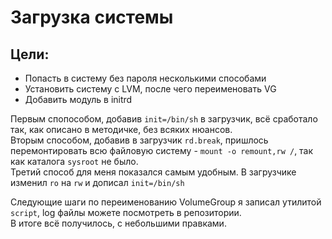 # Загрузка системы
## Цели:
- Попасть в систему без пароля несколькими способами
- Установить систему с LVM, после чего переименовать VG
- Добавить модуль в initrd

Первым спопособом, добавив `init=/bin/sh` в загрузчик, всё сработало так, как описано в методичке, без всяких нюансов.\
Вторым способом, добавив в загрузчик `rd.break`, пришлось перемонтировать всю файловую систему - `mount -o remount,rw /`, так как каталога `sysroot` не было.\
Третий способ для меня показался самым удобным. В загрузчике изменил `ro` на `rw` и дописал `init=/bin/sh`

Следующие шаги по переименованию VolumeGroup я записал утилитой `script`, log файлы можете посмотреть в репозитории.\
В итоге всё получилось, с небольшими правками.